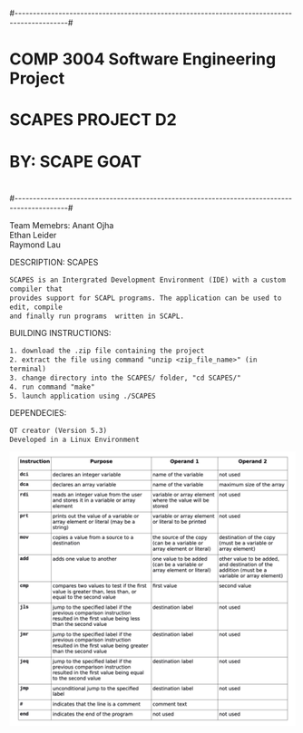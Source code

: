 #--------------------------------------------------------------------------------------------#
#		         COMP 3004 Software Engineering Project 			     					 #
#											     											 #
#				   SCAPES PROJECT D2 					     								 #
#											     											 #
#			            BY: SCAPE GOAT					     								 #
#											     											 #
#--------------------------------------------------------------------------------------------#

Team Memebrs: 	Anant Ojha	
				Ethan Leider	
				Raymond Lau	



DESCRIPTION:	SCAPES

	SCAPES is an Intergrated Development Environment (IDE) with a custom compiler that 
	provides support for SCAPL programs. The application can be used to edit, compile
	and finally run programs  written in SCAPL. 


BUILDING INSTRUCTIONS: 

	1. download the .zip file containing the project 
	2. extract the file using command "unzip <zip_file_name>" (in terminal) 
	3. change directory into the SCAPES/ folder, "cd SCAPES/" 
	4. run command "make"
	5. launch application using ./SCAPES


DEPENDECIES:
	
	QT creator (Version 5.3) 
	Developed in a Linux Environment 


![Instruction Set](https://github.com/anantojha/SCAPES/blob/master/Instruction%20Set.png)